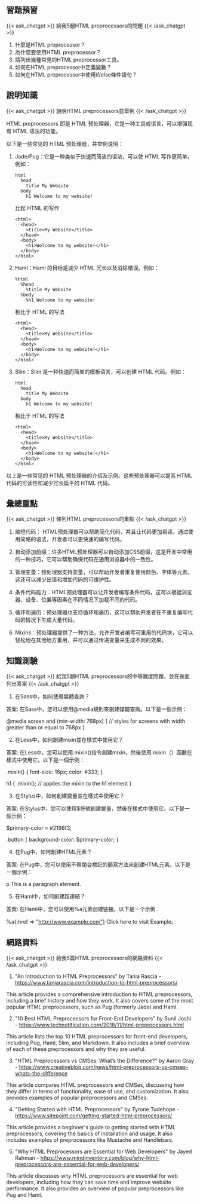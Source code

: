 ## 習題預習
{{< ask_chatgpt >}}
給我5題HTML preprocessors的問題
{{< /ask_chatgpt >}}



1. 什麼是HTML preprocessor？  
2. 為什麼要使用HTML preprocessor？  
3. 請列出幾種常見的HTML preprocessor工具。  
4. 如何在HTML preprocessor中定義變數？  
5. 如何在HTML preprocessor中使用if/else條件語句？   

## 說明知識
{{< ask_chatgpt >}}
說明HTML preprocessors並舉例
{{< /ask_chatgpt >}}



HTML preprocessors 即是 HTML 预处理器，它是一种工具或语言，可以增强现有 HTML 语法的功能。

以下是一些常见的 HTML 预处理器，并举例说明：

1. Jade/Pug：它是一种类似于快速而简洁的语法，可以使 HTML 写作更简单。例如：

   ```
   html
     head
       title My Website
     body
       h1 Welcome to my website!
   ```
   比起 HTML 的写作

   ```
   <html>
     <head>
       <title>My Website</title>
     </head>
     <body>
       <h1>Welcome to my website!</h1>
     </body>
   </html>
   ```

2. Haml：Haml 的目标是减少 HTML 冗长以及消除错误。例如：

   ```
   %html
     %head
       %title My Website
     %body
       %h1 Welcome to my website!
   ```
   相比于 HTML 的写法

   ```
   <html>
     <head>
       <title>My Website</title>
     </head>
     <body>
       <h1>Welcome to my website!</h1>
     </body>
   </html>
   ```

3. Slim：Slim 是一种快速而简单的模板语言，可以创建 HTML 代码。例如：

   ```
   html
     head
       title My Website
     body
       h1 Welcome to my website!
   ```
   相比于 HTML 的写法

   ```
   <html>
     <head>
       <title>My Website</title>
     </head>
     <body>
       <h1>Welcome to my website!</h1>
     </body>
   </html>
   ```

以上是一些常见的 HTML 预处理器的介绍及示例。这些预处理器可以提高 HTML 代码的可读性和减少冗长扁平的 HTML 代码。   

## 彙總重點
{{< ask_chatgpt >}}
條列HTML preprocessors的重點
{{< /ask_chatgpt >}}



1. 缩短代码： HTML预处理器可以帮助简化代码，并且让代码更加易读。通过使用简略的语法，开发者可以更快速的编写代码。

2. 自动添加前缀：许多HTML预处理器可以自动添加CSS前缀，这是开发中常用的一种技巧，它可以帮助确保代码在通用浏览器中的一致性。

3. 管理变量：预处理器支持变量，可以帮助开发者重复使用颜色、字体等元素。这还可以减少出错和增加代码的可维护性。

4. 条件代码能力：HTML预处理器可以让开发者编写条件代码，这可以根据浏览器、设备、位置等因素在不同情况下加载不同的代码。

5. 循环和遍历：预处理器也支持循环和遍历，这可以帮助开发者在不重复编写代码的情况下生成大量代码。

6. Mixins：预处理器提供了一种方法，允许开发者编写可重用的代码块，它可以轻松地在其他地方重用，并可以通过传递变量来生成不同的效果。   

## 知識測驗
{{< ask_chatgpt >}}
給我5題HTML preprocessors的中等難度問題，並在後面列出答案
{{< /ask_chatgpt >}}



1. 在Sass中，如何使用媒體查詢？

答案: 在Sass中，您可以使用@media規則來創建媒體查詢。以下是一個示例：

@media screen and (min-width: 768px) {
  // styles for screens with width greater than or equal to 768px
}

2. 在Less中，如何創建mixin並在樣式中使用它？

答案: 在Less中，您可以使用.mixin()指令創建mixin，然後使用.mixin（）函數在樣式中使用它。以下是一個示例：

.mixin() {
  font-size: 16px;
  color: #333;
}

h1 {
  .mixin(); // applies the mixin to the h1 element
}

3. 在Stylus中，如何創建變量並在樣式中使用它？

答案: 在Stylus中，您可以使用$符號創建變量，然後在樣式中使用它。以下是一個示例：

$primary-color = #2196f3;

.button {
  background-color: $primary-color;
}

4. 在Pug中，如何創建HTML元素？

答案: 在Pug中，您可以使用不帶閉合標記的簡寫方法來創建HTML元素。以下是一個示例：

p This is a paragraph element.

5. 在Haml中，如何創建超連結？

答案: 在Haml中，您可以使用%a元素创建链接。以下是一个示例：

%a{:href => "http://www.example.com"} Click here to visit Example。   

## 網路資料
{{< ask_chatgpt >}}
給我5篇HTML preprocessors的網路資料
{{< /ask_chatgpt >}}



1. "An Introduction to HTML Preprocessors" by Tania Rascia - https://www.taniarascia.com/introduction-to-html-preprocessors/

This article provides a comprehensive introduction to HTML preprocessors, including a brief history and how they work. It also covers some of the most popular HTML preprocessors, such as Pug (formerly Jade) and Haml.

2. "10 Best HTML Preprocessors for Front-End Developers" by Sunil Joshi - https://www.technotification.com/2018/11/html-preprocessors.html

This article lists the top 10 HTML preprocessors for front-end developers, including Pug, Haml, Slim, and Markdown. It also includes a brief overview of each of these preprocessors and why they are useful.

3. "HTML Preprocessors vs CMSes: What’s the Difference?" by Aaron Gray - https://www.creativebloq.com/news/html-preprocessors-vs-cmses-whats-the-difference

This article compares HTML preprocessors and CMSes, discussing how they differ in terms of functionality, ease of use, and customization. It also provides examples of popular preprocessors and CMSes.

4. "Getting Started with HTML Preprocessors" by Tyrone Tudehope - https://www.sitepoint.com/getting-started-html-preprocessors/

This article provides a beginner's guide to getting started with HTML preprocessors, covering the basics of installation and usage. It also includes examples of preprocessors like Mustache and Handlebars.

5. "Why HTML Preprocessors are Essential for Web Developers" by Jayed Rahman - https://www.mindinventory.com/blog/why-html-preprocessors-are-essential-for-web-developers/

This article discusses why HTML preprocessors are essential for web developers, including how they can save time and improve website performance. It also provides an overview of popular preprocessors like Pug and Haml.   

